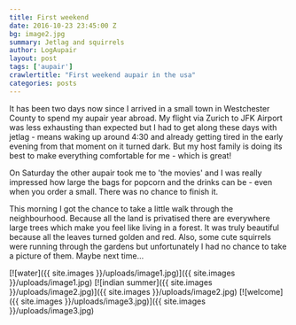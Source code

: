 ```yaml
---
title: First weekend
date: 2016-10-23 23:45:00 Z
bg: image2.jpg
summary: Jetlag and squirrels
author: LogAupair
layout: post
tags: ['aupair']
crawlertitle: "First weekend aupair in the usa"
categories: posts
---
```


It has been two days now since I arrived in a small town in Westchester County to spend my aupair year abroad. My flight via Zurich to JFK Airport was less exhausting than expected but I had to get along these days with jetlag - means waking up around 4:30 and already getting tired in the early evening from that moment on it turned dark.
But my host family is doing its best to make everything comfortable for me - which is great!

On Saturday the other aupair took me to 'the movies' and I was really impressed how large the bags for popcorn and the drinks can be - even when you order a small. There was no chance to finish it.

This morning I got the chance to take a little walk through the neighbourhood. Because all the land is privatised there are everywhere large trees which make you feel like living in a forest. It was truly beautiful because all the leaves turned golden and red. Also, some cute squirrels were running through the gardens but unfortunately I had no chance to take a picture of them. Maybe next time…

[![water]({{ site.images }}/uploads/image1.jpg)]({{ site.images }}/uploads/image1.jpg)
[![indian summer]({{ site.images }}/uploads/image2.jpg)]({{ site.images }}/uploads/image2.jpg)
[![welcome]({{ site.images }}/uploads/image3.jpg)]({{ site.images }}/uploads/image3.jpg)
